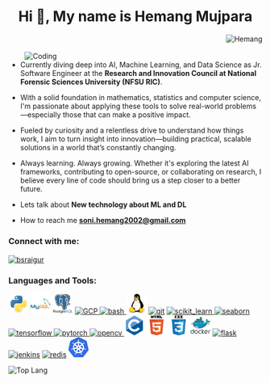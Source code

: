 <h1 align="center">Hi 👋, My name is Hemang Mujpara</h1>

<img align="right" height=40 alt="Hemang" src="https://komarev.com/ghpvc/?username=hemang2002&label=Profile%20views&color=0e75b6&style=flat"/>
<br>
<br>
<img align="right" alt="Coding" width="400" src="https://cdn.dribbble.com/users/1162077/screenshots/3848914/programmer.gif">

<p align="left">
  
- Currently diving deep into AI, Machine Learning, and Data Science as Jr. Software Engineer at the **Research and Innovation Council at National Forensic Sciences University (NFSU RIC)**.

- With a solid foundation in mathematics, statistics and computer science, I'm passionate about applying these tools to solve real-world problems—especially those that can make a positive impact.

- Fueled by curiosity and a relentless drive to understand how things work, I aim to turn insight into innovation—building practical, scalable solutions in a world that’s constantly changing.

- Always learning. Always growing. Whether it's exploring the latest AI frameworks, contributing to open-source, or collaborating on research, I believe every line of code should bring us a step closer to a better future.
  
- Lets talk about **New technology about ML and DL**

- How to reach me **soni.hemang2002@gmail.com**
</p>

<h3 align="left">Connect with me:</h3>
<p align="left">
<a href="https://www.linkedin.com/in/hemang-mujpara-9b9a271b1/" target="blank"><img align="center" src="https://raw.githubusercontent.com/rahuldkjain/github-profile-readme-generator/master/src/images/icons/Social/linked-in-alt.svg" alt="bsraigur" height="30" width="40" /></a>
</p>

<h3 align="left">Languages and Tools:</h3>
<p align="left">
    <a href="https://www.python.org" target="_blank" rel="noreferrer"> <img src="https://raw.githubusercontent.com/devicons/devicon/master/icons/python/python-original.svg" alt="python" width="40" height="40"/></a>
    <a href="https://www.mysql.com/" target="_blank" rel="noreferrer"> <img src="https://raw.githubusercontent.com/devicons/devicon/master/icons/mysql/mysql-original-wordmark.svg" alt="mysql" width="40" height="40"/></a>
    <a href="https://www.postgresql.org" target="_blank" rel="noreferrer"> <img src="https://raw.githubusercontent.com/devicons/devicon/master/icons/postgresql/postgresql-original-wordmark.svg" alt="postgresql" width="40" height="40"/></a>
    <a href="https://cloud.google.com" target="_blank" rel="noreferrer"> <img src="https://www.vectorlogo.zone/logos/google_cloud/google_cloud-icon.svg" alt="GCP" width="40" height="40"/> </a>
    <a href="https://www.gnu.org/software/bash/" target="_blank" rel="noreferrer"> <img src="https://www.vectorlogo.zone/logos/gnu_bash/gnu_bash-icon.svg" alt="bash" width="40" height="40"/> </a>
    <img src="https://raw.githubusercontent.com/devicons/devicon/master/icons/linux/linux-original.svg" alt="linux" width="40" height="40"/>
    <a href="https://git-scm.com/" target="_blank" rel="noreferrer"> <img src="https://www.vectorlogo.zone/logos/git-scm/git-scm-icon.svg" alt="git" width="40" height="40"/></a>
    <a href="https://scikit-learn.org/" target="_blank" rel="noreferrer"> <img src="https://upload.wikimedia.org/wikipedia/commons/0/05/Scikit_learn_logo_small.svg" alt="scikit_learn" width="40" height="40"/> </a>
    <a href="https://seaborn.pydata.org/" target="_blank" rel="noreferrer"> <img src="https://seaborn.pydata.org/_images/logo-mark-lightbg.svg" alt="seaborn" width="40" height="40"/> </a>
    <a href="https://www.tensorflow.org" target="_blank" rel="noreferrer"> <img src="https://www.vectorlogo.zone/logos/tensorflow/tensorflow-icon.svg" alt="tensorflow" width="40" height="40"/> </a>
    <a href="https://pytorch.org/" target="_blank" rel="noreferrer"> <img src="https://www.vectorlogo.zone/logos/pytorch/pytorch-icon.svg" alt="pytorch" width="40" height="40"/> </a>
    <a href="https://opencv.org/" target="_blank" rel="noreferrer"> <img src="https://www.vectorlogo.zone/logos/opencv/opencv-icon.svg" alt="opencv" width="40" height="40"/> </a>
    <a href="https://www.cprogramming.com/" target="_blank" rel="noreferrer"> <img src="https://raw.githubusercontent.com/devicons/devicon/master/icons/c/c-original.svg" alt="c" width="40" height="40"/></a>
    <a href="https://www.w3.org/html/" target="_blank" rel="noreferrer"> <img src="https://raw.githubusercontent.com/devicons/devicon/master/icons/html5/html5-original-wordmark.svg" alt="html5" width="40" height="40"/></a>
    <a href="https://www.w3schools.com/css/" target="_blank" rel="noreferrer"> <img src="https://raw.githubusercontent.com/devicons/devicon/master/icons/css3/css3-original-wordmark.svg" alt="css3" width="40" height="40"/></a>
    <a href="https://www.docker.com/" target="_blank" rel="noreferrer"> <img src="https://raw.githubusercontent.com/devicons/devicon/master/icons/docker/docker-original-wordmark.svg" alt="docker" width="40" height="40"/></a>
    <a href="https://flask.palletsprojects.com/" target="_blank" rel="noreferrer"> <img src="https://www.vectorlogo.zone/logos/palletsprojects_flask/palletsprojects_flask-icon~v2.svg" alt="flask" width="40" height="40"/></a>
    <a href="https://flask.palletsprojects.com/" target="_blank" rel="noreferrer"> <img src="https://www.jenkins.io/images/logos/jenkins/jenkins.svg" alt="jenkins" width="40" height="40"/></a>
    <a href="https://flask.palletsprojects.com/" target="_blank" rel="noreferrer"> <img src="https://banner2.cleanpng.com/20180907/ska/kisspng-redis-memcached-database-caching-key-value-databas-redis-logo-svg-vector-amp-png-transparent-vect-1713942841776.webp" alt="redis" width="40" height="40"/></a>
  <a href="https://flask.palletsprojects.com/" target="_blank" rel="noreferrer"> <img src="https://raw.githubusercontent.com/kubernetes/kubernetes/849a82b727b1cc1e77b58149b3cacbfa5ada30fd/logo/logo.svg" alt="redis" width="40" height="40"/></a>
  
</p>

<img height=220 alt="Top Lang" align="left" src="https://github-readme-stats.vercel.app/api/top-langs/?username=hemang2002&layout=compact&theme=react&border_radius=10&size_weight=0.5&count_weight=0.5"/>
